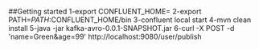 ##Getting started
1-export CONFLUENT_HOME=<path-to-confluent>
2-export PATH=$PATH:$CONFLUENT_HOME/bin
3-confluent local start
4-mvn clean install
5-java -jar kafka-avro-0.0.1-SNAPSHOT.jar
6-curl -X POST -d 'name=Green&age=99' http://localhost:9080/user/publish
